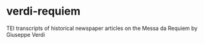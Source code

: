 # verdi-requiem
TEI transcripts of historical newspaper articles on the Messa da Requiem by Giuseppe Verdi
